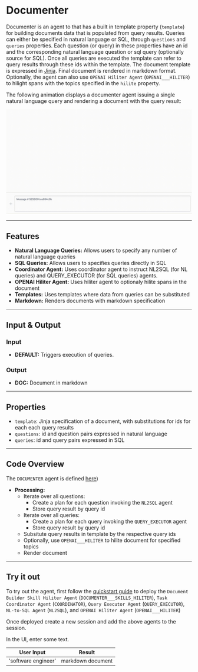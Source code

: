 # Documenter

Documenter is an agent to that has a built in template property (`template`) for building documents data that is populated from query results. Queries can either be specified in natural language or SQL, through `questions` and `queries` properties. Each question (or query) in these properties have an id and the corresponding natural language question or sql query (optionally source for SQL). Once all queries are executed the template can refer to query results through these ids within the template. The document template is expressed in [Jinja](https://jinja.palletsprojects.com/en/stable/). Final document is rendered in markdown format. Optionally, the agent can also use `OPENAI Hiliter Agent` (`OPENAI___HILITER`) to hilight spans with the topics specified in the `hilite` property.

The following animation displays a documenter agent issuing a single natural language query and rendering a document with the query result:

![Demo of Documenter agent](/docs/images/documenter.gif)

---

## Features

- **Natural Language Queries:** Allows users to specify any number of natural language queries
- **SQL Queries:** Allows users to specifies queries directly in SQL
- **Coordinator Agent:** Uses coordinator agent to instruct NL2SQL (for NL queries) and QUERY_EXECUTOR (for SQL queries) agents.
- **OPENAI Hiliter Agent:** Uses hiliter agent to optionaly hilite spans in the document
- **Templates:** Uses templates where data from queries can be substituted
- **Markdown:** Renders documents with markdown specification
  
---

## Input & Output

### Input

- **DEFAULT:** Triggers execution of queries.

### Output

- **DOC:** Document in markdown

---

## Properties
 
- `template`: Jinja specification of a document, with substitutions for ids for each each query results
- `questions`: id and question pairs expressed in natural language
- `queries`: id and query pairs expressed in SQL

---

## Code Overview

The `DOCUMENTER` agent is defined [here](https://github.com/rit-git/blue/blob/v0.9/lib/blue/agents/documenter.py))

- **Processing:**
  - Iterate over all questions:
    - Create a plan for each question invoking the `NL2SQL` agent
    - Store query result by query id
  - Iterate over all queries:
    - Create a plan for each query invoking the `QUERY_EXECUTOR` agent
    - Store query result by query id
  - Subsitute query results in template by the respective query ids
  - Optionally, use `OPENAI___HILITER` to hilite document for specified topics
  - Render document

---

## Try it out

To try out the agent, first follow the [quickstart guide](https://github.com/rit-git/blue/blob/v0.9/QUICK-START.md) to deploy the `Document Builder Skill Hiliter Agent` (`DOCUMENTER___SKILLS_HILITER`), `Task Coordinator Agent` (`COORDINATOR`), `Query Executor Agent` (`QUERY_EXECUTOR`),  `NL-to-SQL Agent` (`NL2SQL`), and `OPENAI Hiliter Agent` (`OPENAI___HILITER`)

Once deployed create a new session and add the above agents to the session. 

In the UI, enter some text.

| **User Input** | **Result** |
|--------------------------------|---------|
| 'software engineer' | markdown document |

